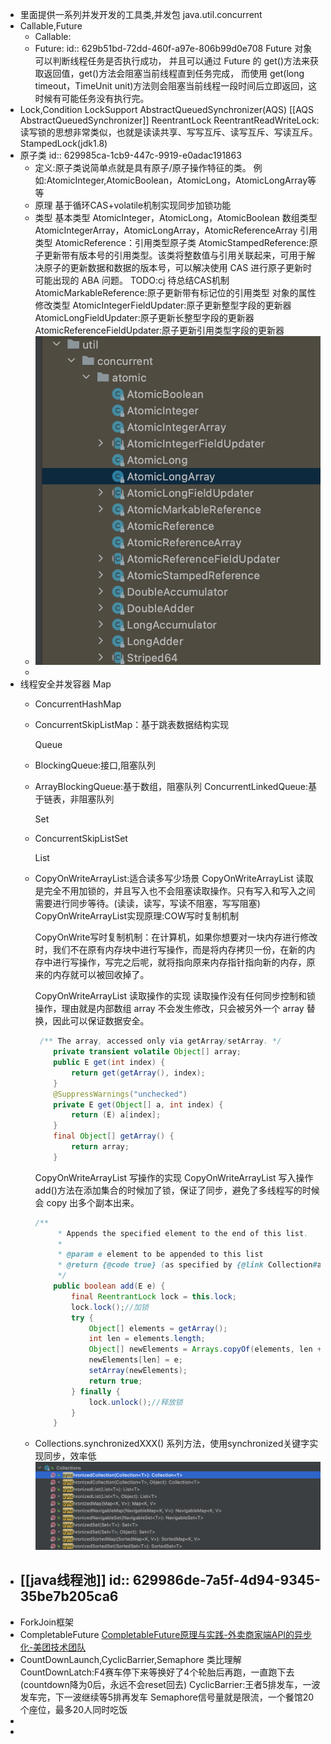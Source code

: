 - 里面提供一系列并发开发的工具类,并发包 java.util.concurrent
- Callable,Future
	- Callable:
	- Future:
	  id:: 629b51bd-72dd-460f-a97e-806b99d0e708
	  Future 对象可以判断线程任务是否执行成功，
	  并且可以通过 Future 的 get()方法来获取返回值，get()方法会阻塞当前线程直到任务完成，
	  而使用 get(long timeout，TimeUnit unit)方法则会阻塞当前线程一段时间后立即返回，这时候有可能任务没有执行完。
- Lock,Condition
  LockSupport
  AbstractQueuedSynchronizer(AQS)
  [[AQS AbstractQueuedSynchronizer]]
  ReentrantLock
  ReentrantReadWriteLock:读写锁的思想非常类似，也就是读读共享、写写互斥、读写互斥、写读互斥。
  StampedLock(jdk1.8)
- 原子类
  id:: 629985ca-1cb9-447c-9919-e0adac191863
	- 定义:原子类说简单点就是具有原子/原子操作特征的类。
	  例如:AtomicInteger,AtomicBoolean，AtomicLong，AtomicLongArray等等
	- 原理
	  基于循环CAS+volatile机制实现同步加锁功能
	- 类型
	  基本类型
	  AtomicInteger，AtomicLong，AtomicBoolean
	  数组类型
	  AtomicIntegerArray，AtomicLongArray，AtomicReferenceArray
	  引用类型
	  AtomicReference：引用类型原子类
	  AtomicStampedReference:原子更新带有版本号的引用类型。该类将整数值与引用关联起来，可用于解决原子的更新数据和数据的版本号，可以解决使用 CAS 进行原子更新时可能出现的 ABA 问题。
	  TODO:cj 待总结CAS机制
	  AtomicMarkableReference:原子更新带有标记位的引用类型
	  对象的属性修改类型
	  AtomicIntegerFieldUpdater:原子更新整型字段的更新器
	  AtomicLongFieldUpdater:原子更新长整型字段的更新器
	  AtomicReferenceFieldUpdater:原子更新引用类型字段的更新器
	- ![截屏2022-06-04 下午9.32.15.png](../assets/截屏2022-06-04_下午9.32.15_1654349548197_0.png)
	-
- 线程安全并发容器
  Map
	- ConcurrentHashMap
	- ConcurrentSkipListMap：基于跳表数据结构实现
	  
	  Queue
	- BlockingQueue:接口,阻塞队列
	- ArrayBlockingQueue:基于数组，阻塞队列
	  ConcurrentLinkedQueue:基于链表，非阻塞队列
	  
	  Set
	- ConcurrentSkipListSet
	  
	  List
	- CopyOnWriteArrayList:适合读多写少场景
	  CopyOnWriteArrayList 读取是完全不用加锁的，并且写入也不会阻塞读取操作。只有写入和写入之间需要进行同步等待。(读读，读写，写读不阻塞，写写阻塞)
	  CopyOnWriteArrayList实现原理:COW写时复制机制
	  
	  CopyOnWrite写时复制机制：在计算机，如果你想要对一块内存进行修改时，我们不在原有内存块中进行写操作，而是将内存拷贝一份，在新的内存中进行写操作，写完之后呢，就将指向原来内存指针指向新的内存，原来的内存就可以被回收掉了。
	  
	  CopyOnWriteArrayList 读取操作的实现
	  读取操作没有任何同步控制和锁操作，理由就是内部数组 array 不会发生修改，只会被另外一个 array 替换，因此可以保证数据安全。
	  ```java
	   /** The array, accessed only via getArray/setArray. */
	      private transient volatile Object[] array;
	      public E get(int index) {
	          return get(getArray(), index);
	      }
	      @SuppressWarnings("unchecked")
	      private E get(Object[] a, int index) {
	          return (E) a[index];
	      }
	      final Object[] getArray() {
	          return array;
	      }
	  ```
	  CopyOnWriteArrayList 写操作的实现
	  CopyOnWriteArrayList 写入操作 add()方法在添加集合的时候加了锁，保证了同步，避免了多线程写的时候会 copy 出多个副本出来。
	  ```java
	  /**
	       * Appends the specified element to the end of this list.
	       *
	       * @param e element to be appended to this list
	       * @return {@code true} (as specified by {@link Collection#add})
	       */
	      public boolean add(E e) {
	          final ReentrantLock lock = this.lock;
	          lock.lock();//加锁
	          try {
	              Object[] elements = getArray();
	              int len = elements.length;
	              Object[] newElements = Arrays.copyOf(elements, len + 1);//拷贝新数组
	              newElements[len] = e;
	              setArray(newElements);
	              return true;
	          } finally {
	              lock.unlock();//释放锁
	          }
	      }
	  ```
	- Collections.synchronizedXXX() 系列方法，使用synchronized关键字实现同步，效率低
	  ![截屏2022-06-06 下午3.15.51.png](../assets/截屏2022-06-06_下午3.15.51_1654499800861_0.png)
- [[java线程池]]
  id:: 629986de-7a5f-4d94-9345-35be7b205ca6
	-
- ForkJoin框架
- CompletableFuture
  [CompletableFuture原理与实践-外卖商家端API的异步化-美团技术团队](https://mp.weixin.qq.com/s/GQGidprakfticYnbVYVYGQ)
- CountDownLaunch,CyclicBarrier,Semaphore
  类比理解
  CountDownLatch:F4赛车停下来等换好了4个轮胎后再跑，一直跑下去(countdown降为0后，永远不会reset回去)
  CyclicBarrier:王者5排发车，一波发车完，下一波继续等5排再发车
  Semaphore信号量就是限流，一个餐馆20个座位，最多20人同时吃饭
-
-